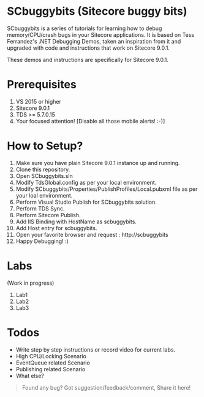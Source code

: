 # SCbuggybits (Sitecore buggy bits)

SCbuggybits is a series of tutorials for learning how to debug memory/CPU/crash bugs in your Sitecore applications. It is based on Tess Ferrandez's .NET Debugging Demos, taken an inspiration from it and upgraded with code and instructions that work on Sitecore 9.0.1.

These demos and instructions are specifically for Sitecore 9.0.1.

# Prerequisites
1. VS 2015 or higher
2. Sitecore 9.0.1
3. TDS >= 5.7.0.15
4. Your focused attention! [Disable all those mobile alerts! :-)]

# How to Setup?

1. Make sure you have plain Sitecore 9.0.1 instance up and running.
2. Clone this repository.
3. Open SCbuggybits.sln
4. Modify TdsGlobal.config as per your local environment.
5. Modify SCbuggybits/Properties/PublishProfiles/Local.pubxml file as per your loal environment.
6. Perform Visual Studio Publish for SCbuggybits solution.
7. Perform TDS Sync.
8. Perform Sitecore Publish.
9. Add IIS Binding with HostName as scbuggybits.
10. Add Host entry for scbuggybits.
11. Open your favorite browser and request : http://scbuggybits
12. Happy Debugging! :)


# Labs

(Work in progress)

1. Lab1
2. Lab2
3. Lab3

# Todos

- Write step by step instructions or record video for current labs.
- High CPU/Locking Scenario
- EventQueue related Scenario
- Publishing related Scenario
- What else?

>Found any bug? Got suggestion/feedback/comment, Share it here!


